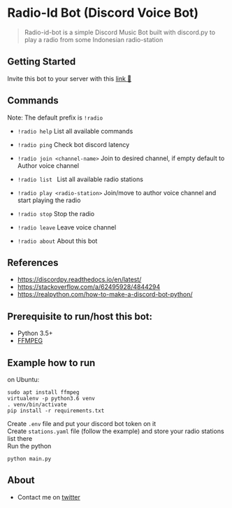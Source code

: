 # Radio-Id Bot (Discord Voice Bot)

> Radio-id-bot is a simple Discord Music Bot built with discord.py to play a radio from some Indonesian radio-station

## Getting Started

Invite this bot to your server with this [link 🔗](https://discord.com/api/oauth2/authorize?client_id=777757482687922198&permissions=8&scope=bot)

## Commands

Note: The default prefix is `!radio`

* `!radio help`
List all available commands

* `!radio ping`
Check bot discord latency

* `!radio join <channel-name>`
Join to desired channel, if empty default to Author voice channel

* `!radio list `
List all available radio stations

* `!radio play <radio-station>`
Join/move to author voice channel and start playing the radio

* `!radio stop`
Stop the radio

* `!radio leave`
Leave voice channel

* `!radio about`
About this bot

## References
* https://discordpy.readthedocs.io/en/latest/
* https://stackoverflow.com/a/62495928/4844294
* https://realpython.com/how-to-make-a-discord-bot-python/

## Prerequisite to run/host this bot:
* Python 3.5+
* [FFMPEG](https://ffmpeg.org/download.html)

## Example how to run
on Ubuntu:

    sudo apt install ffmpeg
    virtualenv -p python3.6 venv
    . venv/bin/activate
    pip install -r requirements.txt

Create `.env` file and put your discord bot token on it\
Create `stations.yaml` file (follow the example) and store your radio stations list there\
Run the python

    python main.py
    
## About

* Contact me on [twitter](https://twitter.com/adifahmii)
